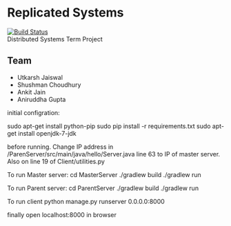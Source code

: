 # Replicated Systems  
[![Build Status](https://travis-ci.org/ujaiswal/ReplicatedSystems.svg)](https://travis-ci.org/ujaiswal/ReplicatedSystems)  
Distributed Systems Term Project
## Team
* Utkarsh Jaiswal  
* Shushman Choudhury  
* Ankit Jain  
* Aniruddha Gupta  


initial configration:

sudo apt-get install python-pip
sudo pip install -r requirements.txt
sudo apt-get install openjdk-7-jdk 

before running. 
Change IP address in /ParenServer/src/main/java/hello/Server.java line 63 to IP of master server.
Also on line 19	of Client/utilities.py 


To run Master server:
cd MasterServer
./gradlew build
./gradlew run


To run Parent server:
cd ParentServer
./gradlew build
./gradlew run

To run client
python manage.py runserver 0.0.0.0:8000


finally open localhost:8000 in browser